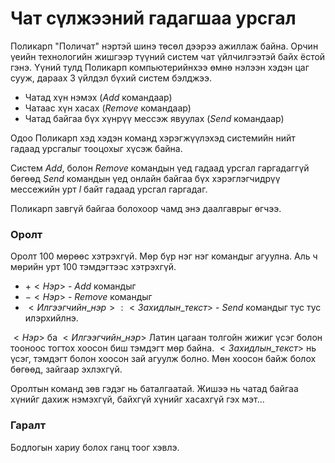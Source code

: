 Чат сүлжээний гадагшаа урсгал
=============================

Поликарп "Поличат" нэртэй шинэ төсөл дээрээ ажиллаж байна. Орчин үеийн
технологийн жишгээр түүний систем чат үйлчилгээтэй байх ёстой гэнэ. Үүний тулд
Поликарп компьютерийнхээ өмнө нэлээн хэдэн цаг сууж, дараах 3 үйлдэл бүхий
систем бэлджээ.

- Чатад хүн нэмэх ($Add$ командаар)
- Чатаас хүн хасах ($Remove$ командаар)
- Чатад байгаа бүх хүнрүү мессэж явуулах ($Send$ командаар)

Одоо Поликарп хэд хэдэн команд хэрэгжүүлэхэд системийн нийт гадаад урсгалыг
тооцохыг хүсэж байна.

Систем $Add$, болон $Remove$ командын үед гадаад урсгал гаргадаггүй бөгөөд
$Send$ командын үед онлайн байгаа бүх хэрэглэгчидрүү мессежийн урт $l$ байт
гадаад урсгал гаргадаг.

Поликарп завгүй байгаа болохоор чамд энэ даалгаврыг өгчээ.


### Оролт
Оролт 100 мөрөөс хэтрэхгүй. Мөр бүр нэг нэг командыг агуулна. Аль ч мөрийн урт
100 тэмдэгтээс хэтрэхгүй.

 - $+<Нэр>$ - $Add$ командыг
 - $-<Нэр>$ - $Remove$ командыг
 - $<Илгээгчийн\_нэр>:<Захидлын\_текст>$ - $Send$ командыг тус тус илэрхийлнэ.

$<Нэр>$ ба $<Илгээгчийн\_нэр>$ Латин цагаан толгойн жижиг үсэг болон тооноос
тогтох хоосон биш тэмдэгт мөр байна. $<Захидлын\_текст>$ нь үсэг, тэмдэгт болон
хоосон зай агуулж болно. Мөн хоосон байж болох бөгөөд, зайгаар эхлэхгүй.

Оролтын команд зөв гэдэг нь баталгаатай. Жишээ нь чатад байгаа хүнийг дахиж
нэмэхгүй, байхгүй хүнийг хасахгүй гэх мэт...


### Гаралт
Бодлогын хариу болох ганц тоог хэвлэ.
